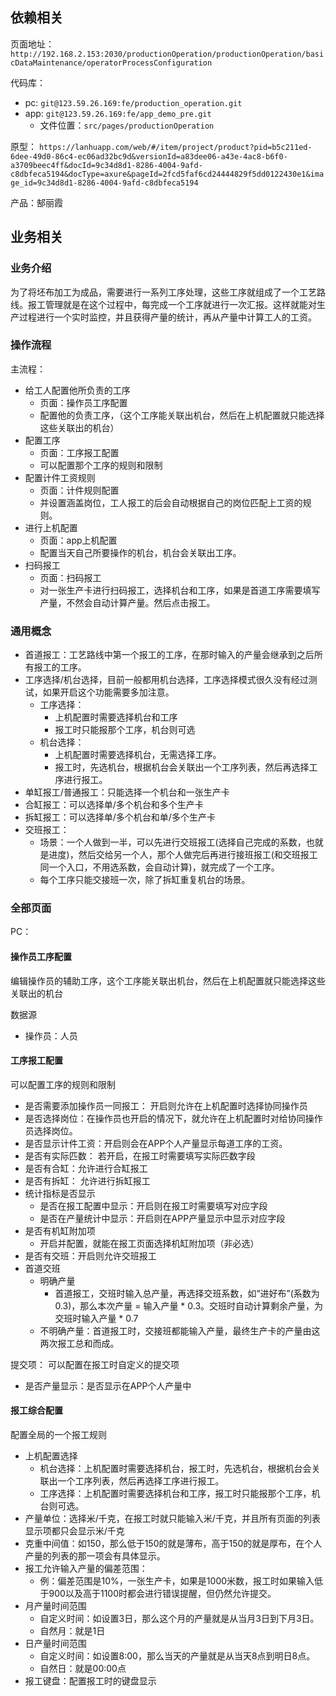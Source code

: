## 依赖相关
页面地址：`http://192.168.2.153:2030/productionOperation/productionOperation/basicDataMaintenance/operatorProcessConfiguration`

代码库：
- pc: `git@123.59.26.169:fe/production_operation.git`
- app: `git@123.59.26.169:fe/app_demo_pre.git` 
	- 文件位置：`src/pages/productionOperation`

原型：
`https://lanhuapp.com/web/#/item/project/product?pid=b5c211ed-6dee-49d0-86c4-ec06ad32bc9d&versionId=a83dee06-a43e-4ac8-b6f0-a3709beec4ff&docId=9c34d8d1-8286-4004-9afd-c8dbfeca5194&docType=axure&pageId=2fcd5faf6cd24444829f5dd0122430e1&image_id=9c34d8d1-8286-4004-9afd-c8dbfeca5194`

产品：郜丽霞

## 业务相关

### 业务介绍
为了将坯布加工为成品，需要进行一系列工序处理，这些工序就组成了一个工艺路线。报工管理就是在这个过程中，每完成一个工序就进行一次汇报。这样就能对生产过程进行一个实时监控，并且获得产量的统计，再从产量中计算工人的工资。

### 操作流程
主流程：
-  给工人配置他所负责的工序
	-  页面：操作员工序配置
	-  配置他的负责工序，（这个工序能关联出机台，然后在上机配置就只能选择这些关联出的机台）
- 配置工序
	- 页面：工序报工配置
	- 可以配置那个工序的规则和限制
- 配置计件工资规则
	- 页面：计件规则配置
	- 并设置涵盖岗位，工人报工的后会自动根据自己的岗位匹配上工资的规则。
- 进行上机配置
	- 页面：app上机配置
	- 配置当天自己所要操作的机台，机台会关联出工序。
- 扫码报工
	- 页面：扫码报工
	- 对一张生产卡进行扫码报工，选择机台和工序，如果是首道工序需要填写产量，不然会自动计算产量。然后点击报工。

### 通用概念
- 首道报工：工艺路线中第一个报工的工序，在那时输入的产量会继承到之后所有报工的工序。
- 工序选择/机台选择，目前一般都用机台选择，工序选择模式很久没有经过测试，如果开启这个功能需要多加注意。
	- 工序选择：
		- 上机配置时需要选择机台和工序
		- 报工时只能报那个工序，机台则可选
	- 机台选择：
		- 上机配置时需要选择机台，无需选择工序。
		- 报工时，先选机台，根据机台会关联出一个工序列表，然后再选择工序进行报工。
- 单缸报工/普通报工：只能选择一个机台和一张生产卡
- 合缸报工：可以选择单/多个机台和多个生产卡
- 拆缸报工：可以选择单/多个机台和单/多个生产卡
- 交班报工：
	- 场景：一个人做到一半，可以先进行交班报工(选择自己完成的系数，也就是进度)，然后交给另一个人，那个人做完后再进行接班报工(和交班报工同一个入口，不用选系数，会自动计算)，就完成了一个工序。
	- 每个工序只能交接班一次，除了拆缸重复机台的场景。

### 全部页面
PC：

#### 操作员工序配置
编辑操作员的辅助工序，这个工序能关联出机台，然后在上机配置就只能选择这些关联出的机台

数据源
- 操作员：人员

#### 工序报工配置
可以配置工序的规则和限制

- 是否需要添加操作员一同报工： 开启则允许在上机配置时选择协同操作员
- 是否选择岗位：在操作员也开启的情况下，就允许在上机配置时对给协同操作员选择岗位。
- 是否显示计件工资：开启则会在APP个人产量显示每道工序的工资。
- 是否有实际匹数： 若开启，在报工时需要填写实际匹数字段
- 是否有合缸：允许进行合缸报工
- 是否有拆缸： 允许进行拆缸报工
- 统计指标是否显示
	- 是否在报工配置中显示：开启则在报工时需要填写对应字段
	- 是否在产量统计中显示：开启则在APP产量显示中显示对应字段
- 是否有机缸附加项
	- 开启并配置，就能在报工页面选择机缸附加项（非必选）
- 是否有交班：开启则允许交班报工
- 首道交班
	- 明确产量
		- 首道报工，交班时输入总产量，再选择交班系数，如“进好布”(系数为0.3)，那么本次产量 = 输入产量 * 0.3。交班时自动计算剩余产量，为交班时输入产量 * 0.7
	- 不明确产量：首道报工时，交接班都能输入产量，最终生产卡的产量由这两次报工总和而成。

提交项：
可以配置在报工时自定义的提交项
- 是否产量显示：是否显示在APP个人产量中


#### 报工综合配置
配置全局的一个报工规则

- 上机配置选择
	- 机台选择：上机配置时需要选择机台，报工时，先选机台，根据机台会关联出一个工序列表，然后再选择工序进行报工。
	- 工序选择：上机配置时需要选择机台和工序，报工时只能报那个工序，机台则可选。
- 产量单位：选择米/千克，在报工时就只能输入米/千克，并且所有页面的列表显示项都只会显示米/千克
- 克重中间值：如150，那么低于150的就是薄布，高于150的就是厚布，在个人产量的列表的那一项会有具体显示。
- 报工允许输入产量的偏差范围：
	- 例：偏差范围是10%，一张生产卡，如果是1000米数，报工时如果输入低于900以及高于1100时都会进行错误提醒，但仍然允许提交。
- 月产量时间范围
	- 自定义时间：如设置3日，那么这个月的产量就是从当月3日到下月3日。
	- 自然月：就是1日
- 日产量时间范围
	- 自定义时间：如设置8:00，那么当天的产量就是从当天8点到明日8点。
	- 自然日：就是00:00点
- 报工键盘：配置报工时的键盘显示
